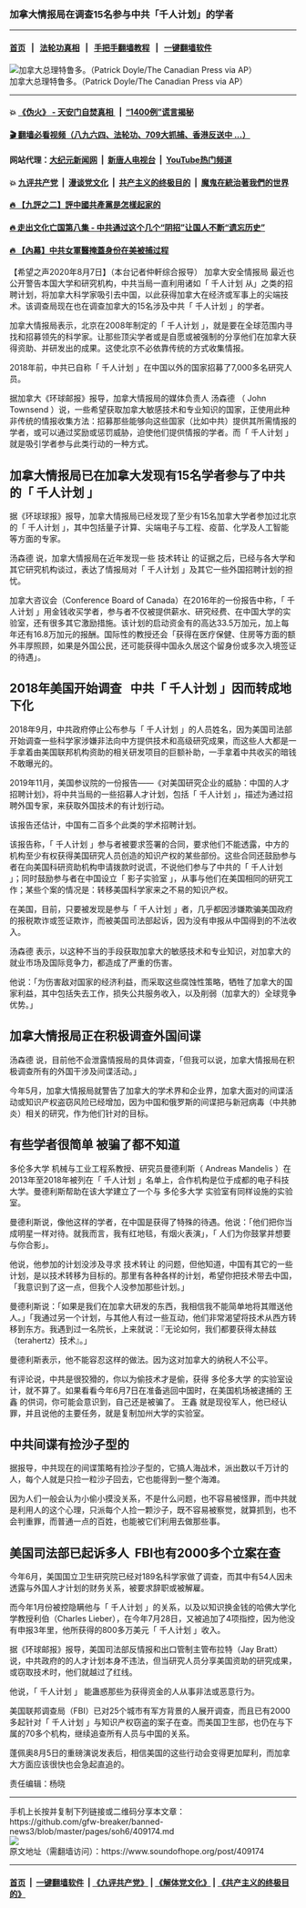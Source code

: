 ### 加拿大情报局在调查15名参与中共「千人计划」的学者
------------------------

#### [首页](https://github.com/gfw-breaker/banned-news3/blob/master/README.md) &nbsp;&nbsp;|&nbsp;&nbsp; [法轮功真相](https://github.com/begood0513/basic/blob/master/README.md)  &nbsp;&nbsp;|&nbsp;&nbsp; [手把手翻墙教程](https://github.com/gfw-breaker/guides/wiki)  &nbsp;&nbsp;|&nbsp;&nbsp; [一键翻墙软件](https://github.com/gfw-breaker/nogfw/blob/master/README.md)  



<div><img alt="加拿大总理特鲁多。（Patrick Doyle/The Canadian Press via AP）" src="https://img.soundofhope.org/2020-08/1596822415289.jpg"/>
<br/><figcaption class="caption">
 加拿大总理特鲁多。（Patrick Doyle/The Canadian Press via AP）
</figcaption></div><hr/>

#### 💥 [《伪火》 - 天安门自焚真相 ](http://141.164.51.119:10000/videos/blog/weihuo.html)&nbsp; |&nbsp; [“1400例”谎言揭秘  ](http://141.164.51.119:10000/videos/blog/jiexi1400.html)

#### [ 🎬  翻墙必看视频（八九六四、法轮功、709大抓捕、香港反送中 ...）](https://github.com/gfw-breaker/links/blob/master/banned.md)

#### 网站代理：[大纪元新闻网](http://167.172.10.89:10080/gb/) &nbsp;|&nbsp; [新唐人电视台](http://167.172.10.89:8808/gb/) &nbsp;|&nbsp; [YouTube热门频道](http://158.247.203.241/youtube.html)

#### 💥 [九评共产党](http://141.164.51.119:10000/videos/res/jiuping/)&nbsp; |&nbsp; [漫谈党文化](http://141.164.51.119:10000/videos/res/mtdwh/)&nbsp; |&nbsp; [共产主义的终极目的](http://141.164.51.119:10000/videos/res/zjmd/)&nbsp; |&nbsp; [魔鬼在統治著我們的世界](http://141.164.51.119:10000/videos/res/TheSpecter/)  

#### [ 🔥  【九評之二】評中國共產黨是怎樣起家的](http://141.164.51.119:10000/videos/news/../res/jiuping/index.html)

#### [ 🔥  走出文化亡国第八集 - 中共通过这个几个“阴招”让国人不断“遗忘历史”  ](http://141.164.51.119:10000/videos/news/../res/zcwhwg/index.html)

#### [ 🔥  【內幕】中共女軍醫掩蓋身份在美被捕过程](http://141.164.51.119:10000/videos/news/spy02.html)

<div><div class="Content__Wrapper sc-1bvya0-0 grZQxZ">
 <p class="meta-top">
  <span class="meta">
   【希望之声2020年8月7日】（本台记者仲軒综合报导）
  </span>
  <ok href="/term/345331">
   加拿大安全情报局
  </ok>
  最近也公开警告本国大学和研究机构，中共当局一直利用诸如「
  <ok href="/term/7383">
   千人计划
  </ok>
  从」之类的招聘计划，将加拿大科学家吸引去中国，以此获得加拿大在经济或军事上的尖端技术。该调查局现在也在调查加拿大的15名涉及中共「
  <ok href="/term/7383">
   千人计划
  </ok>
  」的学者。
 </p>
 <p>
  加拿大情报局表示，北京在2008年制定的「
  <ok href="/term/7383">
   千人计划
  </ok>
  」，就是要在全球范围内寻找和招募领先的科学家。让那些顶尖学者或是自愿或被强制的分享他们在加拿大获得资助、并研发出的成果。这使北京不必依靠传统的方式收集情报。
 </p>
 <div class="AD_Embed__Wrap-sc-1xslmin-0 igMuqX module desktop">
  <div>
  </div>
 </div>
 <p>
  2018年前，中共已自称「
  <ok href="/term/7383">
   千人计划
  </ok>
  」在中国以外的国家招募了7,000多名研究人员。
 </p>
 <p>
  据加拿大《环球邮报》报导，加拿大情报局的媒体负责人
  <ok href="/term/345280">
   汤森德
  </ok>
  （
  <ok href="/term/345283">
   John Townsend
  </ok>
  ）说，一些希望获取加拿大敏感技术和专业知识的国家，正使用此种非传统的情报收集方法：招募那些能够向这些国家（比如中共）提供其所需情报的学者，或可以通过奖励或惩罚威胁，迫使他们提供情报的学者。而「
  <ok href="/term/7383">
   千人计划
  </ok>
  」就是吸引学者参与此类行动的一种方式。
 </p>
 <h2>
  加拿大情报局已在加拿大发现有15名学者参与了中共的「
  <ok href="/term/7383">
   千人计划
  </ok>
  」
 </h2>
 <p>
  据《环球球报》报导，加拿大情报局已经发现了至少有15名加拿大学者参加过北京的「
  <ok href="/term/7383">
   千人计划
  </ok>
  」，其中包括量子计算、尖端电子与工程、疫苗、化学及人工智能等方面的专家。
 </p>
 <p>
  <ok href="/term/345280">
   汤森德
  </ok>
  说，加拿大情报局在近年发现一些
  <ok href="/term/94392">
   技术转让
  </ok>
  的证据之后，已经与各大学和其它研究机构谈过，表达了情报局对「
  <ok href="/term/7383">
   千人计划
  </ok>
  」及其它一些外国招聘计划的担忧。
 </p>
 <p>
  加拿大咨议会（Conference Board of Canada）在2016年的一份报告中称，「
  <ok href="/term/7383">
   千人计划
  </ok>
  」用金钱收买学者，参与者不仅被提供薪水、研究经费、在中国大学的实验室，还有很多其它激励措施。该计划的启动资金有的高达33.5万加元，加上每年还有16.8万加元的报酬。国际性的教授还会「获得在医疗保健、住房等方面的额外丰厚照顾，如果是外国公民，还可能获得中国永久居这个留身份或多次入境签证的待遇」。
 </p>
 <h2>
  2018年美国开始调查   中共「
  <ok href="/term/7383">
   千人计划
  </ok>
  」因而转成地下化
 </h2>
 <p>
  2018年9月，中共政府停止公布参与「
  <ok href="/term/7383">
   千人计划
  </ok>
  」的人员姓名，因为美国司法部开始调查一些科学家涉嫌非法向中方提供技术和高级研究成果，而这些人大都是一手拿着由美国联邦机构资助的相关研发项目的巨额补助，一手拿着中共收买的暗钱不敢曝光的。
 </p>
 <p>
  2019年11月，美国参议院的一份报告——《对美国研究企业的威胁：中国的人才招聘计划》，将中共当局的一些招募人才计划，包括「
  <ok href="/term/7383">
   千人计划
  </ok>
  」，描述为通过招聘外国专家，来获取外国技术的有计划行动。
 </p>
 <p>
  该报告还估计，中国有二百多个此类的学术招聘计划。
 </p>
 <p>
  该报告称，「
  <ok href="/term/7383">
   千人计划
  </ok>
  」参与者被要求签署的合同，要求他们不能透露，中方的机构至少有权获得美国研究人员创造的知识产权的某些部份。这些合同还鼓励参与者在向美国科研资助机构申请拨款时说谎，不说他们参与了中共的「
  <ok href="/term/7383">
   千人计划
  </ok>
  」；同时鼓励参与者在中国设立「
  <ok href="/term/8618">
   影子实验室
  </ok>
  」，从事与他们在美国相同的研究工作；某些个案的情况是：转移美国科学家来之不易的知识产权。
 </p>
 <p>
  在美国，目前，只要被发现是参与「
  <ok href="/term/7383">
   千人计划
  </ok>
  」者，几乎都因涉嫌欺骗美国政府的报税欺诈或签证欺诈，而被美国司法部起诉，因为没有申报从中国得到的不法收入。
 </p>
 <p>
  <ok href="/term/345280">
   汤森德
  </ok>
  表示，以这种不当的手段获取加拿大的敏感技术和专业知识，对加拿大的就业市场及国际竞争力，都造成了严重的伤害。
 </p>
 <p>
  他说：「为伤害敌对国家的经济利益，而采取这些腐蚀性策略，牺牲了加拿大的国家利益，其中包括失去工作，损失公共服务收入，以及削弱（加拿大的）全球竞争优势。」
 </p>
 <h2>
  加拿大情报局正在积极调查外国间谍
 </h2>
 <p>
  <ok href="/term/345280">
   汤森德
  </ok>
  说，目前他不会泄露情报局的具体调查，「但我可以说，加拿大情报局在积极调查所有的外国干涉及间谍活动。」
 </p>
 <p>
  今年5月，加拿大情报局就警告了加拿大的学术界和企业界，加拿大面对的间谍活动或知识产权盗窃风险已经增加，因为中国和俄罗斯的间谍把与新冠病毒（中共肺炎）相关的研究，作为他们针对的目标。
 </p>
 <h2>
  有些学者很简单 被骗了都不知道
 </h2>
 <p>
  <ok href="/term/25425">
   多伦多大学
  </ok>
  机械与工业工程系教授、研究员曼德利斯（
  <ok href="/term/345301">
   Andreas Mandelis
  </ok>
  ）在2013年至2018年被列在「
  <ok href="/term/7383">
   千人计划
  </ok>
  」名单上，合作机构是位于成都的电子科技大学。曼德利斯帮助在该大学建立了一个与
  <ok href="/term/25425">
   多伦多大学
  </ok>
  实验室有同样设施的实验室。
 </p>
 <div class="AD_Embed__Wrap-sc-1xslmin-0 igMuqX module desktop">
  <div>
  </div>
 </div>
 <p>
  曼德利斯说，像他这样的学者，在中国是获得了特殊的待遇。他说：「他们把你当成明星一样对待。就我而言，我有红地毯，有烟火表演」，「 人们为你鼓掌并想要与你合影」。
 </p>
 <p>
  他说，他参加的计划没涉及寻求
  <ok href="/term/94392">
   技术转让
  </ok>
  的问题，但他知道，中国有其它的一些计划，是以技术转移为目标的。那里有各种各样的计划，希望你把技术带去中国，「我意识到了这一点，但我个人没参加那些计划。」
 </p>
 <p>
  曼德利斯说：「如果是我们在加拿大研发的东西，我相信我不能简单地将其赠送他人。」「我通过另一个计划，与其他人有过一些互动，他们非常渴望将技术从西方转移到东方。我遇到过一名院长，上来就说：『无论如何，我们都要获得太赫兹（terahertz）技术』。」
 </p>
 <p>
  曼德利斯表示，他不能容忍这样的做法。因为这对加拿大的纳税人不公平。
 </p>
 <p>
  有评论说，中共是很狡猾的，你以为偷技术才是偷，获得
  <ok href="/term/25425">
   多伦多大学
  </ok>
  的实验室设计，就不算了。如果看看今年6月7日在准备逃回中国时，在美国机场被逮捕的
  <ok href="/term/340837">
   王鑫
  </ok>
  的供词，你可能会意识到，自己还是被骗了。
  <ok href="/term/340837">
   王鑫
  </ok>
  就是现役军人，他已经认罪，并且说他的主要任务，就是复制加州大学的实验室。
 </p>
 <h2>
  中共间谍有捡沙子型的
 </h2>
 <p>
  据报导，中共现在的间谍策略有捡沙子型的，它搞人海战术，派出数以千万计的人，每个人就是只捡一粒沙子回去，它也能得到一整个海滩。
 </p>
 <p>
  因为人们一般会认为小偷小摸没关系，不是什么问题，也不容易被怪罪，而中共就是利用人的这个心理，只派每个人捡一颗沙子，既不容易被察觉，就算抓到，也不会判重罪，而普通一点的百姓，也能被它们利用去做那些事。
 </p>
 <h2>
  美国司法部已起诉多人  FBI也有2000多个立案在查
 </h2>
 <p>
  今年6月，美国国立卫生研究院已经对189名科学家做了调查，而其中有54人因未透露与外国人才计划的财务关系，被要求辞职或被解雇。
 </p>
 <p>
  而今年1月份被控隐瞒他与「
  <ok href="/term/7383">
   千人计划
  </ok>
  」的关系，以及以知识换金钱的哈佛大学化学教授利伯（Charles Lieber），在今年7月28日，又被追加了4项指控，因为他没有申报3年里，他所获得的800多万美元「
  <ok href="/term/7383">
   千人计划
  </ok>
  」收入。
 </p>
 <p>
  据《环球邮报》报导，美国司法部反情报和出口管制主管布拉特（Jay Bratt）说，中共政府的的人才计划本身不违法，但当研究人员分享美国资助的研究成果，或窃取技术时，他们就越过了红线。
 </p>
 <p>
  他说，「
  <ok href="/term/7383">
   千人计划
  </ok>
  」 能蛊惑那些为获得资金的人从事非法或恶意行为。
 </p>
 <p>
  美国联邦调查局（FBI）已对25个城市有军方背景的人展开调查，而且已有2000多起针对「
  <ok href="/term/7383">
   千人计划
  </ok>
  」与知识产权窃盗的案子在查。而美国卫生部，也仍在与下属的70多个机构，继续追查所有人员与中国的关系。
 </p>
 <p>
  蓬佩奥8月5日的重磅演说发表后，相信美国的这些行动会变得更加犀利，而加拿大方面应该很快也会急起直追的。
 </p>
 <p class="meta-btm">
  责任编辑：杨晓
 </p>
</div>
</div>
<hr/>
手机上长按并复制下列链接或二维码分享本文章：<br/>
https://github.com/gfw-breaker/banned-news3/blob/master/pages/soh6/409174.md <br/>
<a href='https://github.com/gfw-breaker/banned-news3/blob/master/pages/soh6/409174.md'><img src='https://github.com/gfw-breaker/banned-news3/blob/master/pages/soh6/409174.md.png'/></a> <br/>
原文地址（需翻墙访问）：https://www.soundofhope.org/post/409174


------------------------
#### [首页](https://github.com/gfw-breaker/banned-news3/blob/master/README.md) &nbsp;|&nbsp; [一键翻墙软件](https://github.com/gfw-breaker/nogfw/blob/master/README.md) &nbsp;| [《九评共产党》](https://github.com/gfw-breaker/9ping.md/blob/master/README.md#九评之一评共产党是什么) | [《解体党文化》](https://github.com/gfw-breaker/jtdwh.md/blob/master/README.md) | [《共产主义的终极目的》](https://github.com/gfw-breaker/gczydzjmd.md/blob/master/README.md)


<img src='http://gfw-breaker.win/banned-news3/pages/soh6/409174.md' width='0px' height='0px'/>